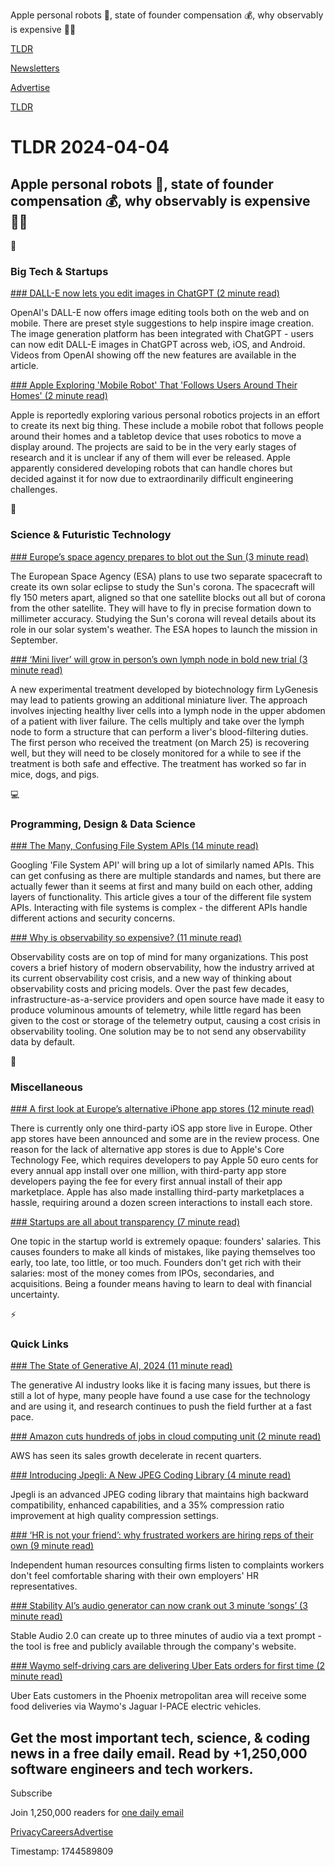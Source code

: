 Apple personal robots 🤖, state of founder compensation 💰, why observably is expensive 👨‍💻

[TLDR](/)

[Newsletters](/newsletters)

[Advertise](https://advertise.tldr.tech/)

[TLDR](/)

# TLDR 2024-04-04

## Apple personal robots 🤖, state of founder compensation 💰, why observably is expensive 👨‍💻

📱

### Big Tech & Startups

[### DALL-E now lets you edit images in ChatGPT (2 minute read)](https://www.theverge.com/2024/4/3/24120181/openai-dall-e-chat-gpt-image-edit?utm_source=tldrnewsletter)

OpenAI's DALL-E now offers image editing tools both on the web and on mobile. There are preset style suggestions to help inspire image creation. The image generation platform has been integrated with ChatGPT - users can now edit DALL-E images in ChatGPT across web, iOS, and Android. Videos from OpenAI showing off the new features are available in the article.

[### Apple Exploring 'Mobile Robot' That 'Follows Users Around Their Homes' (2 minute read)](https://www.macrumors.com/2024/04/03/apple-reportedly-investigating-robotics/?utm_source=tldrnewsletter)

Apple is reportedly exploring various personal robotics projects in an effort to create its next big thing. These include a mobile robot that follows people around their homes and a tabletop device that uses robotics to move a display around. The projects are said to be in the very early stages of research and it is unclear if any of them will ever be released. Apple apparently considered developing robots that can handle chores but decided against it for now due to extraordinarily difficult engineering challenges.

🚀

### Science & Futuristic Technology

[### Europe’s space agency prepares to blot out the Sun (3 minute read)](https://www.theverge.com/2024/4/3/24120149/european-space-agency-artificial-solar-eclipse-proba-3-spacecraft-corona-study?utm_source=tldrnewsletter)

The European Space Agency (ESA) plans to use two separate spacecraft to create its own solar eclipse to study the Sun's corona. The spacecraft will fly 150 meters apart, aligned so that one satellite blocks out all but of corona from the other satellite. They will have to fly in precise formation down to millimeter accuracy. Studying the Sun's corona will reveal details about its role in our solar system's weather. The ESA hopes to launch the mission in September.

[### ‘Mini liver’ will grow in person’s own lymph node in bold new trial (3 minute read)](https://www.nature.com/articles/d41586-024-00975-z?utm_source=tldrnewsletter)

A new experimental treatment developed by biotechnology firm LyGenesis may lead to patients growing an additional miniature liver. The approach involves injecting healthy liver cells into a lymph node in the upper abdomen of a patient with liver failure. The cells multiply and take over the lymph node to form a structure that can perform a liver's blood-filtering duties. The first person who received the treatment (on March 25) is recovering well, but they will need to be closely monitored for a while to see if the treatment is both safe and effective. The treatment has worked so far in mice, dogs, and pigs.

💻

### Programming, Design & Data Science

[### The Many, Confusing File System APIs (14 minute read)](https://cloudfour.com/thinks/the-many-confusing-file-system-apis/?utm_source=tldrnewsletter)

Googling 'File System API' will bring up a lot of similarly named APIs. This can get confusing as there are multiple standards and names, but there are actually fewer than it seems at first and many build on each other, adding layers of functionality. This article gives a tour of the different file system APIs. Interacting with file systems is complex - the different APIs handle different actions and security concerns.

[### Why is observability so expensive? (11 minute read)](https://mattklein123.dev/2024/04/03/observability-cost-crisis/?utm_source=tldrnewsletter)

Observability costs are on top of mind for many organizations. This post covers a brief history of modern observability, how the industry arrived at its current observability cost crisis, and a new way of thinking about observability costs and pricing models. Over the past few decades, infrastructure-as-a-service providers and open source have made it easy to produce voluminous amounts of telemetry, while little regard has been given to the cost or storage of the telemetry output, causing a cost crisis in observability tooling. One solution may be to not send any observability data by default.

🎁

### Miscellaneous

[### A first look at Europe’s alternative iPhone app stores (12 minute read)](https://www.theverge.com/24100979/altstore-europe-app-marketplace-price-games?utm_source=tldrnewsletter)

There is currently only one third-party iOS app store live in Europe. Other app stores have been announced and some are in the review process. One reason for the lack of alternative app stores is due to Apple's Core Technology Fee, which requires developers to pay Apple 50 euro cents for every annual app install over one million, with third-party app store developers paying the fee for every first annual install of their app marketplace. Apple has also made installing third-party marketplaces a hassle, requiring around a dozen screen interactions to install each store.

[### Startups are all about transparency (7 minute read)](https://twitter.com/0zne/status/1774889526521155778?utm_source=tldrnewsletter)

One topic in the startup world is extremely opaque: founders' salaries. This causes founders to make all kinds of mistakes, like paying themselves too early, too late, too little, or too much. Founders don't get rich with their salaries: most of the money comes from IPOs, secondaries, and acquisitions. Being a founder means having to learn to deal with financial uncertainty.

⚡

### Quick Links

[### The State of Generative AI, 2024 (11 minute read)](https://www.thealgorithmicbridge.com/p/the-state-of-generative-ai-2024?utm_source=tldrnewsletter)

The generative AI industry looks like it is facing many issues, but there is still a lot of hype, many people have found a use case for the technology and are using it, and research continues to push the field further at a fast pace.

[### Amazon cuts hundreds of jobs in cloud computing unit (2 minute read)](https://www.cnbc.com/2024/04/03/amazon-layoffs-hundreds-of-jobs-cut-in-cloud-computing-unit.html?utm_source=tldrnewsletter)

AWS has seen its sales growth decelerate in recent quarters.

[### Introducing Jpegli: A New JPEG Coding Library (4 minute read)](https://opensource.googleblog.com/2024/04/introducing-jpegli-new-jpeg-coding-library.html?utm_source=tldrnewsletter)

Jpegli is an advanced JPEG coding library that maintains high backward compatibility, enhanced capabilities, and a 35% compression ratio improvement at high quality compression settings.

[### ‘HR is not your friend’: why frustrated workers are hiring reps of their own (9 minute read)](https://www.theguardian.com/money/2024/apr/03/human-resources-hr-departments-us-workers?utm_source=tldrnewsletter)

Independent human resources consulting firms listen to complaints workers don't feel comfortable sharing with their own employers' HR representatives.

[### Stability AI’s audio generator can now crank out 3 minute ‘songs’ (3 minute read)](https://www.engadget.com/stability-ais-audio-generator-can-now-crank-out-3-minute-songs-160620135.html?src=rss&amp;utm_source=tldrnewsletter)

Stable Audio 2.0 can create up to three minutes of audio via a text prompt - the tool is free and publicly available through the company's website.

[### Waymo self-driving cars are delivering Uber Eats orders for first time (2 minute read)](https://www.cnbc.com/2024/04/03/waymo-self-driving-cars-are-delivering-uber-eats-orders-for-first-time.html?utm_source=tldrnewsletter)

Uber Eats customers in the Phoenix metropolitan area will receive some food deliveries via Waymo's Jaguar I-PACE electric vehicles.

## Get the most important tech, science, & coding news in a free daily email. Read by +1,250,000 software engineers and tech workers.

Subscribe

Join 1,250,000 readers for [one daily email](/api/latest/tech)

[Privacy](/privacy)[Careers](https://jobs.ashbyhq.com/tldr.tech)[Advertise](/tech/advertise)

Timestamp: 1744589809